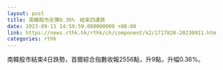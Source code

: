 ```yaml
---
layout: post
title: 南韓股市反彈0.36%　結束四連跌
date: 2023-09-11 14:59:59.000000000 +08:00
link: https://news.rthk.hk/rthk/ch/component/k2/1717820-20230911.htm
categories: rthk
---
```


南韓股市結束4日跌勢，首爾綜合指數收報2556點，升9點，升幅0.36%。
